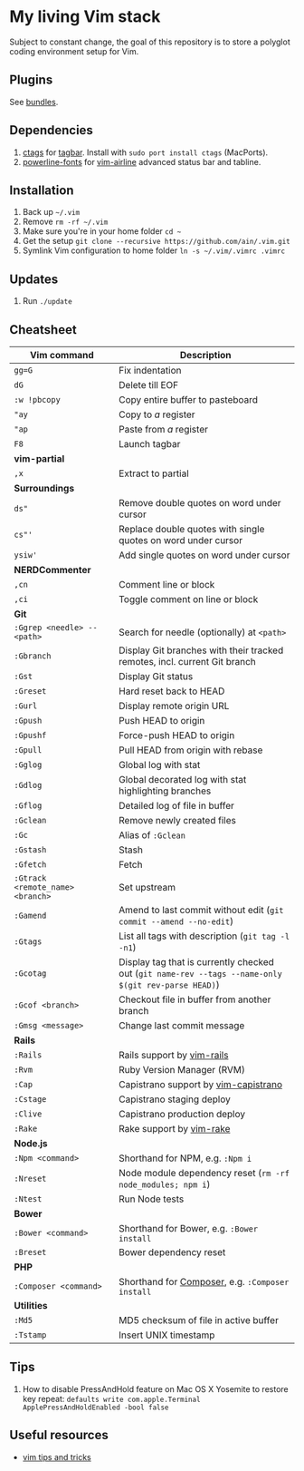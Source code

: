 # My living Vim stack

Subject to constant change, the goal of this repository is to store a polyglot coding environment setup for Vim.

## Plugins

See [bundles](https://github.com/ain/.vim/tree/master/bundle).

## Dependencies

1. [ctags](http://ctags.sourceforge.net) for [tagbar](https://github.com/majutsushi/tagbar). Install with `sudo port install ctags` (MacPorts).
2. [powerline-fonts](https://github.com/powerline/fonts) for [vim-airline](https://github.com/bling/vim-airline) advanced status bar and tabline.

## Installation

1. Back up `~/.vim`
2. Remove `rm -rf ~/.vim`
3. Make sure you're in your home folder `cd ~`
4. Get the setup `git clone --recursive https://github.com/ain/.vim.git`
5. Symlink Vim configuration to home folder `ln -s ~/.vim/.vimrc .vimrc`

## Updates

1. Run `./update`

## Cheatsheet
| Vim command | Description     |
|-------------|-----------------|
| `gg=G`        | Fix indentation |
| `dG`          | Delete till EOF |
| `:w !pbcopy`  | Copy entire buffer to pasteboard |
| `"ay`         | Copy to _a_ register |
| `"ap`         | Paste from _a_ register |
| `F8`          | Launch tagbar |
| __vim-partial__ |
| `,x`          | Extract to partial |
| __Surroundings__ |
| `ds"`         | Remove double quotes on word under cursor |
| `cs"'`        | Replace double quotes with single quotes on word under cursor |
| `ysiw'`       | Add single quotes on word under cursor |
| __NERDCommenter__ |
| `,cn` | Comment line or block |
| `,ci` | Toggle comment on line or block |
| __Git__ |
| `:Ggrep <needle> -- <path>`  | Search for needle (optionally) at `<path>` |
| `:Gbranch`  | Display Git branches with their tracked remotes, incl. current Git branch |
| `:Gst`      | Display Git status |
| `:Greset`   | Hard reset back to HEAD |
| `:Gurl`     | Display remote origin URL |
| `:Gpush`    | Push HEAD to origin |
| `:Gpushf`   | Force-push HEAD to origin |
| `:Gpull`    | Pull HEAD from origin with rebase |
| `:Gglog`    | Global log with stat |
| `:Gdlog`    | Global decorated log with stat highlighting branches |
| `:Gflog`    | Detailed log of file in buffer |
| `:Gclean`   | Remove newly created files |
| `:Gc`       | Alias of `:Gclean` |
| `:Gstash`   | Stash |
| `:Gfetch`   | Fetch |
| `:Gtrack <remote_name> <branch>`   | Set upstream |
| `:Gamend`   | Amend to last commit without edit (`git commit --amend --no-edit`) |
| `:Gtags`    | List all tags with description (`git tag -l -n1`) |
| `:Gcotag`   | Display tag that is currently checked out (`git name-rev --tags --name-only $(git rev-parse HEAD)`) |
| `:Gcof <branch>`     | Checkout file in buffer from another branch |
| `:Gmsg <message>`    | Change last commit message |
| __Rails__ |
| `:Rails`  | Rails support by [vim-rails](https://github.com/tpope/vim-rails) |
| `:Rvm`    | Ruby Version Manager (RVM) |
| `:Cap`    | Capistrano support by [vim-capistrano](https://github.com/ain/vim-capistrano) |
| `:Cstage` | Capistrano staging deploy |
| `:Clive`  | Capistrano production deploy |
| `:Rake`  | Rake support by [vim-rake](https://github.com/tpope/vim-rake) |
| __Node.js__ |
| `:Npm <command>` | Shorthand for NPM, e.g. `:Npm i` |
| `:Nreset` | Node module dependency reset (`rm -rf node_modules; npm i`) |
| `:Ntest`  | Run Node tests |
| __Bower__ |
| `:Bower <command>` | Shorthand for Bower, e.g. `:Bower install` |
| `:Breset` | Bower dependency reset |
| __PHP__ |
| `:Composer <command>` | Shorthand for [Composer](https://getcomposer.org), e.g. `:Composer install` |
| __Utilities__ |
| `:Md5` | MD5 checksum of file in active buffer |
| `:Tstamp` | Insert UNIX timestamp |

## Tips

1. How to disable PressAndHold feature on Mac OS X Yosemite to restore key repeat: `defaults write com.apple.Terminal ApplePressAndHoldEnabled -bool false`

## Useful resources

- [vim tips and tricks](http://www.cs.swarthmore.edu/help/vim/home.html)